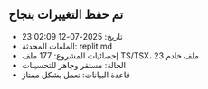 ## تم حفظ التغييرات بنجاح
- تاريخ: 2025-07-12 23:02:09
- الملفات المحدثة: replit.md
- إحصائيات المشروع: 177 ملف TS/TSX، 23 ملف خادم
- الحالة: مستقر وجاهز للتحسينات
- قاعدة البيانات: تعمل بشكل ممتاز
